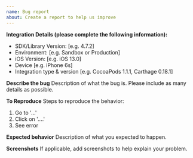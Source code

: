 ```yaml
---
name: Bug report
about: Create a report to help us improve
---
```


<!-- Only open an issue here if you think you've found an issue with our SDK. If you need help troubleshooting your integration, reach out to Braintree Support at https://help.braintreepayments.com. -->

**Integration Details (please complete the following information):**
 - SDK/Library Version: [e.g. 4.7.2]
 - Environment: [e.g. Sandbox or Production]
 - iOS Version: [e.g. iOS 13.0]
 - Device [e.g. iPhone 6s]
 - Integration type & version [e.g. CocoaPods 1.1.1, Carthage 0.18.1]

**Describe the bug**
Description of what the bug is. Please include as many details as possible.

**To Reproduce**
Steps to reproduce the behavior:
1. Go to '...'
2. Click on '....'
3. See error

**Expected behavior**
Description of what you expected to happen.

**Screenshots**
If applicable, add screenshots to help explain your problem.

<!-- NOTE: Please do not open an issue for translation requests for new languages. We support the same languages that are supported by PayPal, and have a dedicated localization team to provide translations. 

If there is an error in a specific translation, you may open an issue here and we will escalate it to our localization team. -->